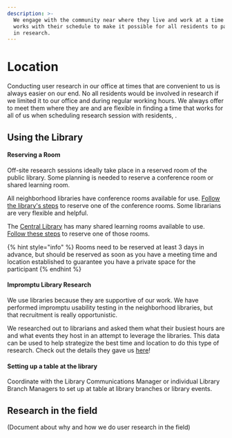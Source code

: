 ```yaml
---
description: >-
  We engage with the community near where they live and work at a time that
  works with their schedule to make it possible for all residents to participate
  in research.
---
```


# Location

Conducting user research in our office at times that are convenient to us is always easier on our end. No all residents would be involved in research if we limited it to our office and during regular working hours. We always offer to meet them where they are and are flexible in finding a time that works for all of us when scheduling research session with residents, .

## Using the Library

#### Reserving a Room

Off-site research sessions ideally take place in a reserved room of the public library. Some planning is needed to reserve a conference room or shared learning room.

All neighborhood libraries have conference rooms available for use. [Follow the library's steps](https://library.austintexas.gov/meeting-rooms) to reserve one of the conference rooms. Some librarians are very flexible and helpful.

The [Central Library](https://goo.gl/maps/XmaQ6wvu8x6RGFn67) has many shared learning rooms available to use. [Follow these steps](https://library.austintexas.gov/central/shared-learning-rooms) to reserve one of those rooms.

{% hint style="info" %}
Rooms need to be reserved at least 3 days in advance, but should be reserved as soon as you have a meeting time and location established to guarantee you have a private space for the participant
{% endhint %}

#### Impromptu Library Research

We use libraries because they are supportive of our work. We have performed impromptu usability testing in the neighborhood libraries, but that recruitment is really opportunistic.

We researched out to librarians and asked them what their busiest hours are and what events they host in an attempt to leverage the libraries. This data can be used to help strategize the best time and location to do this type of research. Check out the details they gave us [here](https://docs.google.com/spreadsheets/d/1UEmU\_guk1gGqGc8vTHQxs3kiRMDz8pdvJffKAxFImT0/edit?usp=sharing)!

#### Setting up a table at the library

Coordinate with the Library Communications Manager or individual Library Branch Managers to set up at table at library branches or library events.

## Research in the field

(Document about why and how we do user research in the field)



####
